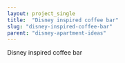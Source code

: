 ```yaml
---
layout: project_single
title:  "Disney inspired coffee bar"
slug: "disney-inspired-coffee-bar"
parent: "disney-apartment-ideas"
---
```

Disney inspired coffee bar